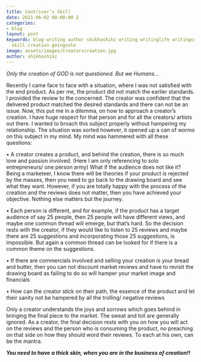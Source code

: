 ```yaml
---
title: Contriver’s Skill
date: 2021-06-02 00:00:00 Z
categories:
- blog
layout: post
keywords: blog writing author shikhashikz writing writinglife writingcommunity dailyblogpost
  skill creation goingsolo
image: assets/images/Creatorscreation.jpg
author: shikhashikz
---
```


*Only the creation of GOD is not questioned. But we Humans…*

Recently I came face to face with a situation, where I was not satisfied with the end product. As per me, the product did not match the earlier standards. I provided the review to the concerned. The creator was confident that the delivered product matched the desired standards and there can not be an issue. Now, this put me in a dilemma, on how to approach a creator’s creation. I have huge respect for that person and for all the creators/ artists out there. I wanted to broach this subject properly without hampering my relationship. The situation was sorted however, it opened up a can of worms on this subject in my mind. My mind was hammered with all these questions:

•	A creator creates a product, and behind the creation, there is so much love and passion involved. (Here I am only referencing to solo entrepreneurs/ one person army) What if the audience does not like it? Being a marketeer, I know there will be theories if your product is rejected by the masses, then you need to go back to the drawing board and see what they want. However, if you are totally happy with the process of the creation and the reviews does not matter, then you have achieved your objective. Nothing else matters but the journey.

•	Each person is different, and for example, if the product has a target audience of say 25 people, then 25 people will have different views, and maybe one common thread will emerge, but that’s hard. So the decision rests with the creator, if they would like to listen to 25 reviews and maybe there are 25 suggestions and incorporating those 25 suggestions, is impossible. But again a common thread can be looked for if there is a common theme on the suggestions.

•	If there are commercials involved and selling your creation is your bread and butter, then you can not discount market reviews and have to revisit the drawing board as failing to do so will hamper your market image and financials

•	How can the creator stick on their path, the essence of the product and let their sanity not be hampered by all the trolling/ negative reviews

Only a creator understands the joys and sorrows which goes behind in bringing the final piece to the market. The sweat and toil are generally ignored. As a creator, the final decision rests with you on how you will act on the reviews and the person who is consuming the product, no preaching on that side on how they should word their reviews. To each at his own, can be the mantra. 

***You need to have a thick skin, when you are in the business of creation!!***
